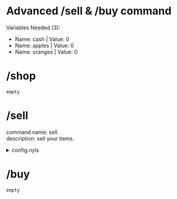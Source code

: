 # Advanced /sell & /buy command
Variables Needed (3): <br>
- Name: cash | Value: 0
- Name: apples | Value: 0
- Name: oranges | Value: 0

# /shop
```
empty 
```

# /sell
command name: sell. <br>
description: sell your items. <br>

<details> <summary> config.nyls </summary>

### option 1
- Name: item
- Type: Text
- ✅ Predefined Choices

- choice 1
- - Name: Apple [$5 Each]
- - Value: apples-5

- choice 2
-  Name: Oranges [$10 Each] 
-  Value: oranges-10

Option values follow the format:
variableName-sellValue.

### option 2
- Name: amount
- Type: Text
- ❌ Predefined Choices

### code:
```
empty
```

</details>

# /buy
```
empty
```


